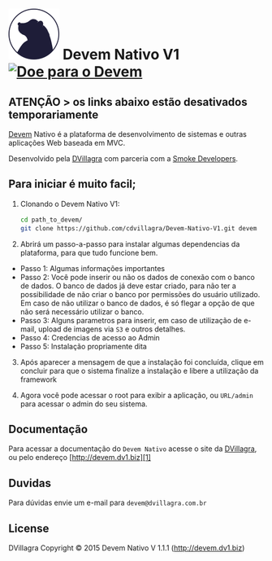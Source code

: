![Devem](https://github.com/cdvillagra/Devem-Nativo-V1/blob/master/core/img/icone_git.png) Devem Nativo V1 <span><a href="https://www.paypal.com/cgi-bin/webscr?cmd=_s-xclick&hosted_button_id=YCZ6C5VXFGQ2Q" title="Doe para o Devem" target="_blank"><img src="https://www.paypalobjects.com/en_US/i/btn/btn_donateCC_LG.gif" alt="Doe para o Devem" /></a></span>
====================

ATENÇÃO > os links abaixo estão desativados temporariamente
----------------

[Devem][1] Nativo é a plataforma de desenvolvimento de sistemas e outras aplicações Web baseada em MVC.

Desenvolvido pela [DVillagra][2] com parceria com a [Smoke Developers][3].

Para iniciar é muito facil;
----------------
1. Clonando o Devem Nativo V1:
   ```bash
   cd path_to_devem/
   git clone https://github.com/cdvillagra/Devem-Nativo-V1.git devem
   ```

2. Abrirá um passo-a-passo para instalar algumas dependencias da plataforma, para que tudo funcione bem.
  - Passo 1: Algumas informações importantes
  - Passo 2: Você pode inserir ou não os dados de conexão com o banco de dados. O banco de dados já deve estar criado, para não ter a possibilidade de não criar o banco por permissões do usuário utilizado. Em caso de não utilizar o banco de dados, é só flegar a opção de que não será necessário utilizar o banco.
  - Passo 3: Alguns parametros para inserir, em caso de utilização de e-mail, upload de imagens via `S3` e outros detalhes.
  - Passo 4: Credencias de acesso ao Admin
  - Passo 5: Instalação propriamente dita

3. Após aparecer a mensagem de que a instalação foi concluída, clique em concluir para que o sistema finalize a instalação e libere a utilização da framework

4. Agora você pode acessar o root para exibir a aplicação, ou `URL/admin` para acessar o admin do seu sistema.

Documentação
----------------------
Para acessar a documentação do `Devem Nativo` acesse o site da [DVillagra][2], ou pelo endereço [http://devem.dv1.biz][1]

Duvidas
----------------------
Para dúvidas envie um e-mail para `devem@dvillagra.com.br`

License
---------
DVillagra
Copyright © 2015 Devem Nativo V 1.1.1 (http://devem.dv1.biz)

[1]: http://devem.dv1.biz
[2]: http://dvillagra.com.br
[3]: http://smokedev.com.br
[4]: https://www.paypal.com/cgi-bin/webscr?cmd=_s-xclick&hosted_button_id=YCZ6C5VXFGQ2Q
